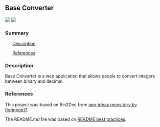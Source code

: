 ## Base Converter
[![](https://img.shields.io/static/v1?label=github-pages&message=active&color=#28a745)](https://gccunha015.github.io/base-converter/)
[![](https://img.shields.io/static/v1?label=license&message=MIT&color=#28a745)](./LICENSE)

### Summary
&nbsp;&nbsp;&nbsp;&nbsp;&nbsp;&nbsp;[Description](#description)

&nbsp;&nbsp;&nbsp;&nbsp;&nbsp;&nbsp;[References](#references)

### Description
Base Converter is a web application that allows people to convert integers between binary and decimal.

### References

This project was based on Bin2Dec from [app-ideas repository by florinpop17](https://github.com/florinpop17/app-ideas).

The README.md file was based on [README best practices](https://medium.com/@jacksonz666/readme-best-practices-7c9ad6c2303).
